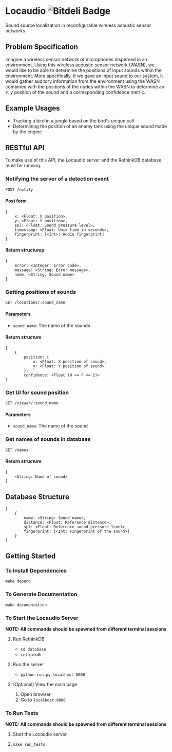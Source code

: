 Locaudio ![Bitdeli Badge](https://d2weczhvl823v0.cloudfront.net/wallarelvo/locaudio/trend.png)
========
Sound source localization in reconfigurable wireless acoustic sensor networks

## Problem Specification
Imagine a wireless sensor network of microphones dispersed in an environment. Using this wireless acoustic sensor network (WASN), we would like to be able to determine the positions of input sounds within the environment. More specifically, if we gave an input sound to our system, it would gather auditory information from the environment using the WASN combined with the positions of the nodes within the WASN to determine an *x, y* position of the sound and a corresponding confidence metric.

## Example Usages
- Tracking a bird in a jungle based on the bird's unique call
- Determining the position of an enemy tank using the unique sound made by the engine

## RESTful API 
To make use of this API, the Locaudio server and the RethinkDB database must be running.

### Notifying the server of a detection event
	
	POST /notify
	
#### Post form

	{
		x: <Float: X position>,
		y: <Float: Y position>,
		spl: <Float: Sound pressure level>,
		timestamp: <Float: Unix time in seconds>,
		fingerprint: [<Int>: Audio fingerprint]
	}

#### Return structurep
	
	{
		error: <Integer: Error code>,
		message: <String: Error message>,
		name: <String: Sound name>
	}

### Getting positions of sounds

	GET /locations/:sound_name


#### Parameters
	
- `sound_name`: The name of the sounds

#### Return structure

	[
		{
			position: {
				x: <Float: X position of sound>,
				y: <Float: Y position of sound>
			},
			confidence: <Float (0 <= F <= 1)>
	]

### Get UI for sound position

	GET /viewer/:sound_name
	
#### Parameters
	
- `sound_name`: The name of the sound

### Get names of sounds in database

	GET /names

#### Return structure

	[
		<String: Name of sound>
	]

## Database Structure

	[
		{
			name: <String: Sound name>,
			distance: <Float: Reference distance>,
			spl: <Float: Reference sound pressure level>,
			fingerprint: [<Int: Fingerprint of the sound>]
		}
	]

## Getting Started
### To Install Dependencies
`make depend`

### To Generate Documentation
`make documentation`

### To Start the Locaudio Server
**NOTE: All commands should be spawned from different terminal sessions**

1. Run RethinkDB
	- `cd database`
	- `rethinkdb`

1. Run the server
	-  `python run.py localhost 8000`

1. (Optional) View the main page
	1. Open browser
	1. Go to `localhost:8000`

### To Run Tests
**NOTE: All commands should be spawned from different terminal sessions**

1. Start the Locaudio server
	
1. `make run_tests`
